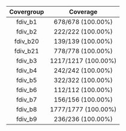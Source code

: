 
|Covergroup|Coverage|
|:--------:|:------:|
|fdiv_b1|678/678 (100.00%)|
|fdiv_b2|222/222 (100.00%)|
|fdiv_b20|139/139 (100.00%)|
|fdiv_b21|778/778 (100.00%)|
|fdiv_b3|1217/1217 (100.00%)|
|fdiv_b4|242/242 (100.00%)|
|fdiv_b5|322/322 (100.00%)|
|fdiv_b6|112/112 (100.00%)|
|fdiv_b7|156/156 (100.00%)|
|fdiv_b8|1777/1777 (100.00%)|
|fdiv_b9|236/236 (100.00%)|
